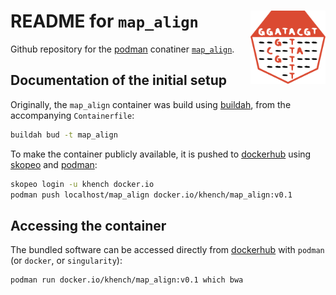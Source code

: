 # README for  `map_align` <img src="logo.svg" align="right" alt="" width="120" />

Github repository for the [podman](https://podman.io/) conatiner [`map_align`](https://hub.docker.com/repository/docker/khench/map_align).

## Documentation of the initial setup

Originally, the `map_align` container was build using [buildah](https://buildah.io/), from the accompanying `Containerfile`:

```sh
buildah bud -t map_align
```

To make the container publicly available, it is pushed to [dockerhub](https://hub.docker.com/r/khench/map_align) using [skopeo](https://github.com/containers/skopeo) and [podman](https://podman.io/):

```sh
skopeo login -u khench docker.io
podman push localhost/map_align docker.io/khench/map_align:v0.1
```

## Accessing the container

The bundled software can be accessed directly from [dockerhub](https://hub.docker.com/r/khench/map_align) with `podman` (or `docker`, or `singularity`):

```sh
podman run docker.io/khench/map_align:v0.1 which bwa
```